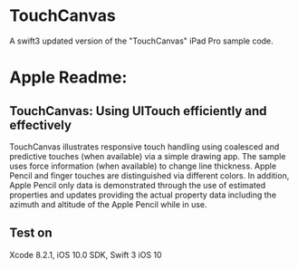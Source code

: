 # TouchCanvas
A swift3 updated version of the "TouchCanvas" iPad Pro sample code.

# Apple Readme:

## TouchCanvas: Using UITouch efficiently and effectively

TouchCanvas illustrates responsive touch handling using coalesced and predictive touches (when available) via a simple drawing app. The sample uses force information (when available) to change line thickness. Apple Pencil and finger touches are distinguished via different colors. In addition, Apple Pencil only data is demonstrated through the use of estimated properties and updates providing the actual property data including the azimuth and altitude of the Apple Pencil while in use.

## Test on

Xcode 8.2.1, iOS 10.0 SDK, Swift 3
iOS 10
